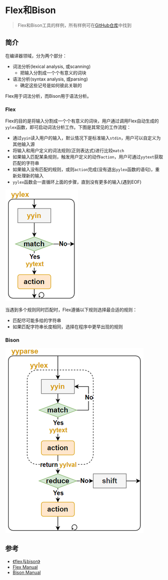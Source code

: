 # Flex和Bison

> Flex和Bison工具的样例，所有样例可在[GitHub仓库](https://github.com/LittleBee1024/learning_book/tree/main/docs/topics/flex_bison/code)中找到

## 简介

在编译器领域，分为两个部分：

* 词法分析(lexical analysis, 或scanning)
    * 把输入分割成一个个有意义的词块
* 语法分析(syntax analysis, 或parsing)
    * 确定这些记号是如何彼此关联的

Flex用于词法分析，而Bison用于语法分析。

### Flex

Flex的目的是将输入分割成一个个有意义的词块，用户通过调用Flex自动生成的`yylex`函数，即可启动词法分析工作。下图是其常见的工作流程：

* 通过`yyin`读入用户的输入，默认情况下是标准输入`stdin`，用户可以自定义为其他输入源
* 将输入和用户定义的词法规则(正则表达式)进行比较`match`
* 如果输入匹配某条规则，触发用户定义的动作`action`，用户可通过`yytext`获取匹配的字符串
* 如果输入没有匹配的规则，或则`action`完成(没有退出`yylex`函数的语句)，重新处理新的输入
* `yylex`函数会一直循环上面的步骤，直到没有更多的输入(遇到EOF)

![flex](./image/flex.png)

当遇到多个规则同时匹配时，Flex遵循以下规则选择最合适的规则：

* 匹配尽可能多给的字符串
* 如果匹配字符串长度相同，选择在程序中更早出现的规则

### Bison

![bison](./image/bison.png)

## 参考

* [《flex与bison》](https://1drv.ms/b/s!AkcJSyT7tq80eo_xy7LTpX6PPs4)
* [Flex Manual](https://www.cs.virginia.edu/~cr4bd/flex-manual/index.html#SEC_Contents)
* [Bison Manual](https://www.gnu.org/software/bison/manual/bison.html)
